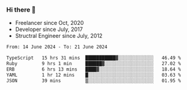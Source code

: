 ### Hi there 👋

- Freelancer since Oct, 2020
- Developer since July, 2017
- Structral Engineer since July, 2012

<!--START_SECTION:waka-->

```txt
From: 14 June 2024 - To: 21 June 2024

TypeScript   15 hrs 31 mins  ███████████▓░░░░░░░░░░░░░   46.49 %
Ruby         9 hrs 1 min     ██████▓░░░░░░░░░░░░░░░░░░   27.02 %
ERB          6 hrs 13 mins   ████▓░░░░░░░░░░░░░░░░░░░░   18.64 %
YAML         1 hr 12 mins    █░░░░░░░░░░░░░░░░░░░░░░░░   03.63 %
JSON         39 mins         ▒░░░░░░░░░░░░░░░░░░░░░░░░   01.95 %
```

<!--END_SECTION:waka-->
